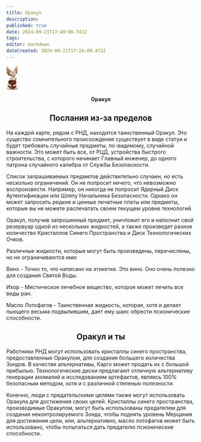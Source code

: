 ```yaml
---
title: Оракул
description: 
published: true
date: 2024-09-21T17:49:06.741Z
tags: 
editor: markdown
dateCreated: 2024-09-21T17:26:09.472Z
---
```


<p><p><img class="img1" src="/guides/the_oracle.png" >

<center><b>Оракул</b></center>

  ## <center>Послания из-за пределов</center>

На каждой карте, рядом с РНД, находится таинственный Оракул. Это существо сомнительного происхождения существует в виде статуи и будет требовать случайные предметы, по-видимому, случайной важности. Это может быть все, от РЦД, устройства быстрого строительства, с которого начинает Главный инженер, до одного патрона случайного калибра от Службы Безопасности.

Список запрашиваемых предметов действительно случаен, но есть несколько ограничений. Он не попросит ничего, что невозможно воспроизвести. Например, он никогда не попросит Ядерный Диск Аутентификации или Шляпу Начальника Безопасности. Однако он может запросить редкие и ценные печатные платы или предметы, которые вы не можете распечатать своем текущем уровне технологий.

Оракул, получив запрошенный предмет, уничтожит его и наполнит свой резервуар одной из нескольких жидкостей, а также произведет разное количество Кристаллов Синего Пространства и Диск Технологических Очков.

Различные жидкости, которые могут быть произведены, перечислены, но не ограничиваются ими:

Вино - Точно то, что написано на этикетке. Это вино. Оно очень полезно для создания Святой Воды.

Ихор - Мистическое лечебное вещество, которое может лечить все виды ран.

Масло Лотофагов - Таинственная жидкость, которая, хотя и делает пьющего весьма подвыпившим, дает ему шанс обрести псионические способности.

## <center>Оракул и ты</center>

Работники РНД могут использовать кристаллы синего пространства, предоставленные Оракулом, для создания большего количества Зондов. В качестве альтернативы, Карго может продать их с большой прибылью. Технологические диски предлагают отличную альтернативу генерации аномалий и исследованиям артефактов, являясь 100% безопасным методом, хотя и с различной степенью полезности.

Конечно, люди с предательскими целями также могут использовать Оракула для достижения своих целей. Кристаллы синего пространства, производимые Оракулом, могут быть использованы предателем для создания неконтролируемого Зонда, чтобы поднять уровень Мерцания для достижения цели, или, альтернативно, масло лотофагов может быть использовано, чтобы попытаться дать предателю псионические способности.